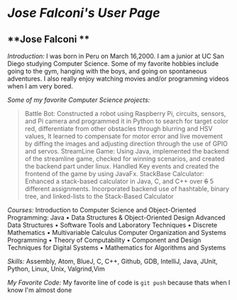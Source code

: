 # ***Jose Falconi's User Page***

## **Jose Falconi **

*Introduction:*
I was born in Peru on March 16,2000. I am a junior at UC San Diego studying Computer Science. Some of my favorite hobbies include going to the gym, hanging with the boys, and going on spontaneous adventures. I also really enjoy watching movies and/or programming videos when I am very bored. 

*Some of my favorite Computer Science projects:*
>Battle Bot: Constructed a robot using Raspberry Pi, circuits, sensors, and Pi camera and programmed it in Python to search for target color red, differentiate from other obstacles through blurring and HSV values, It learned to compensate for motor error and live movement by diffing the images and adjusting direction through the use of GPIO and servos.
>StreamLine Game: Using Java, implemented the backend of the streamline game, checked for winning scenarios, and created the backend part under linux. Handled Key events and created the frontend of the game by using JavaFx.
>StackBase Calculator: Enhanced a stack-based calculator in Java, C, and C++ over ~~6~~ 5 different assignments. Incorporated backend use of hashtable, binary tree, and linked-lists to the Stack-Based Calculator

*Courses:*
Introduction to Computer Science and Object-Oriented Programming: Java • Data Structures & Object-Oriented Design Advanced Data Structures • Software Tools and Laboratory Techniques • Discrete Mathematics • Multivariable Calculus Computer Organization and Systems Programming • Theory of Computability • Component and Design Techniques for Digital Systems • Mathematics for Algorithms and Systems

*Skills:*
Assembly, Atom, BlueJ, C, C++, Github, GDB, IntelliJ, Java, JUnit, Python, Linux, Unix, Valgrind,Vim

*My Favorite Code:*
My favorite line of code is `git push` because thats when I know I'm almost done



